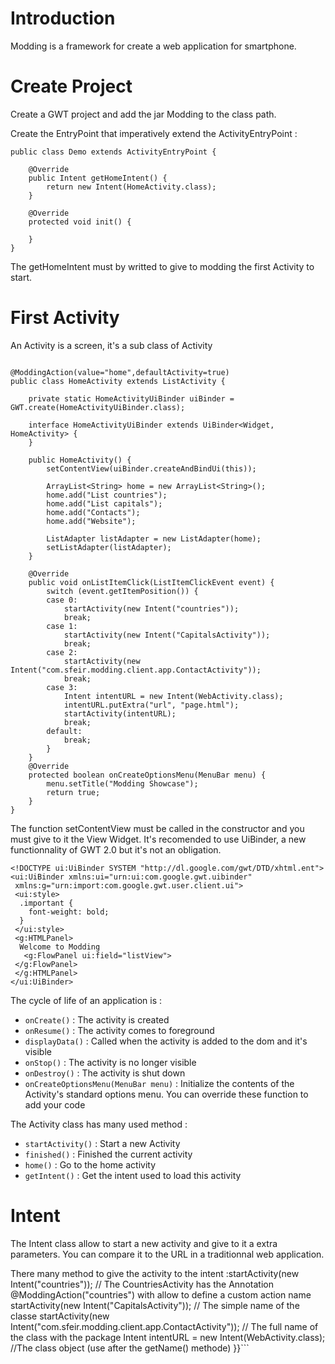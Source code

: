 # Introduction #

Modding is a framework for create a web application for smartphone.


# Create Project #

Create a GWT project and add the jar Modding to the class path.

Create the EntryPoint that imperatively extend the ActivityEntryPoint :

```
public class Demo extends ActivityEntryPoint {

    @Override
    public Intent getHomeIntent() {
        return new Intent(HomeActivity.class);
    }

    @Override
    protected void init() {

    }
}
```

The getHomeIntent must by writted to give to modding the first Activity to start.

# First Activity #

An Activity is a screen, it's a sub class of Activity

```

@ModdingAction(value="home",defaultActivity=true)
public class HomeActivity extends ListActivity {

    private static HomeActivityUiBinder uiBinder = GWT.create(HomeActivityUiBinder.class);

    interface HomeActivityUiBinder extends UiBinder<Widget, HomeActivity> {
    }

    public HomeActivity() {
        setContentView(uiBinder.createAndBindUi(this));
        
        ArrayList<String> home = new ArrayList<String>();
        home.add("List countries");
        home.add("List capitals");
        home.add("Contacts");
        home.add("Website");

        ListAdapter listAdapter = new ListAdapter(home);
        setListAdapter(listAdapter);
    }

    @Override
    public void onListItemClick(ListItemClickEvent event) {
        switch (event.getItemPosition()) {
        case 0:
            startActivity(new Intent("countries"));
            break;
        case 1:
            startActivity(new Intent("CapitalsActivity"));
            break;
        case 2:
            startActivity(new Intent("com.sfeir.modding.client.app.ContactActivity"));
            break;
        case 3:
            Intent intentURL = new Intent(WebActivity.class);
            intentURL.putExtra("url", "page.html");
            startActivity(intentURL);
            break;
        default:
            break;
        }
    }
    @Override
    protected boolean onCreateOptionsMenu(MenuBar menu) {
        menu.setTitle("Modding Showcase");
        return true;
    }
}

```

The function setContentView must be called in the constructor and you must give to it the View Widget. It's recomended to use UiBinder, a new functionnality of GWT 2.0 but it's not an obligation.

```
<!DOCTYPE ui:UiBinder SYSTEM "http://dl.google.com/gwt/DTD/xhtml.ent">
<ui:UiBinder xmlns:ui="urn:ui:com.google.gwt.uibinder"
 xmlns:g="urn:import:com.google.gwt.user.client.ui">
 <ui:style>
  .important {
  	font-weight: bold;
  }
 </ui:style>
 <g:HTMLPanel>
  Welcome to Modding
   <g:FlowPanel ui:field="listView">
 </g:FlowPanel>
 </g:HTMLPanel>
</ui:UiBinder>
```

The cycle of life of an application is :
  * `onCreate()` : The activity is created
  * `onResume()` : The activity comes to foreground
  * `displayData()` : Called when the activity is added to the dom and it's visible
  * `onStop()` : The activity is no longer visible
  * `onDestroy()` : The activity is shut down
  * `onCreateOptionsMenu(MenuBar menu)` : Initialize the contents of the Activity's standard options menu.
You can override these function to add your code

The Activity class has many used method :
  * `startActivity()` : Start a new Activity
  * `finished()` : Finished the current activity
  * `home()` : Go to the home activity
  * `getIntent()` : Get the intent used to load this activity

# Intent #

The Intent class allow to start a new activity and give to it a extra parameters. You can compare it to the URL in a traditionnal web application.

There many method to give the activity to the intent :startActivity(new Intent("countries")); // The CountriesActivity has the Annotation @ModdingAction("countries") with allow to define a custom action name
startActivity(new Intent("CapitalsActivity")); // The simple name of the classe
startActivity(new Intent("com.sfeir.modding.client.app.ContactActivity")); // The full name of the class with the package
Intent intentURL = new Intent(WebActivity.class); //The class object (use after the getName() methode)
}}```